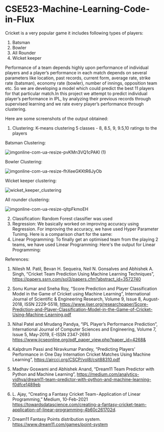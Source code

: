 # CSE523-Machine-Learning-Code-in-Flux
Cricket is a very popular game it includes following types of players:
  1. Batsman
  2. Bowler 
  3. All Rounder
  4. Wicket keeper

Performance of a team depends highly upon performance of individual players and a player’s performance in each match depends on several parameters like location, past records, current form, average rate, strike rate (batsman), economy rate (bowler), number of innings, opposition team etc. So we are developing a model which could predict the best 11 players for that particular match.In this project we attempt to predict individual player’s performance in IPL, by analyzing their previous records through supervised learning and we rate every player’s performance through clustering.

Here are some screenshots of the output obtained:

  1. Clustering: K-means clustering 5 classes - 8, 8.5, 9, 9.5,10 ratings to the players
  
  Batsman Clustering:
  
  ![imgonline-com-ua-resize-pvKMn3VQ1cPAKl (1)](https://user-images.githubusercontent.com/54388663/114297007-e53dc000-9acb-11eb-8ffe-c2293d034c06.jpg)

  Bowler Clustering:
  
  ![imgonline-com-ua-resize-fhXeeGKKtR6JyOb](https://user-images.githubusercontent.com/54388663/114296799-dacef680-9aca-11eb-9d9b-7efe9f2bd2af.jpg)
  
  Wicket keeper clustering:
  
  ![wicket_keeper_clustering](https://user-images.githubusercontent.com/54388663/114295752-e5868d00-9ac4-11eb-899a-8923169b3696.png)
  
  All rounder clustering:

  ![imgonline-com-ua-resize-qItpFkmoEH](https://user-images.githubusercontent.com/54388663/114296958-a3147e80-9acb-11eb-9743-259d1e0c37b6.jpg)
  
  2. Classification: Random Forest classifier was used
  3. Regression: We basically worked on improving accuracy using Regression. For improving the accuracy, we have used Hyper Parameter Tunimg. Here is a comparison chart for the same:
  4. Linear Programming: To finally get an optimised team from the playing 2 teams, we have used Linear Programming: Here's the output for Linear Programming:

References:
1. Nilesh M. Patil, Bevan H. Sequeira, Neil N. Gonsalves and Abhishek A. Singh, “Cricket Team Prediction Using Machine Learning Techniques”, 
https://papers.ssrn.com/sol3/papers.cfm?abstract_id=3572740

2. Sonu Kumar and Sneha Roy, “Score Prediction and Player Classification Model in the Game of Cricket using Machine Learning”, International Journal of Scientific & Engineering Research, Volume 9, Issue 8, August-2018, ISSN 2229-5518,
https://www.ijser.org/researchpaper/Score-Prediction-and-Player-Classification-Model-in-the-Game-of-Cricket-Using-Machine-Learning.pdf

3. Nihal Patel and Mrudang Pandya, “IPL Player’s Performance Prediction”, International Journal of Computer Sciences and Engineering, Volume 7, Issue 5, May-2019, E-ISSN 2347-2693
https://www.ijcseonline.org/pdf_paper_view.php?paper_id=4268&

4. Kalpdrum Passi and Niravkumar Pandey, “Predicting Players’ Performance in One Day Internation Cricket Matches Using Machine Learning”, 
https://airccj.org/CSCP/vol8/csit88310.pdf

5. Madhav Goswami and Abhishek Anand, “Dream11 Team Predictor with Python and Machine Learning”,
https://medium.com/analytics-vidhya/dream11-team-predictor-with-python-and-machine-learning-f0dfce1489eb

6. L. Ajay, “Creating a Fantasy Cricket Team - Application of Linear Programming,” Medium, 10-Feb-2021 https://towardsdatascience.com/creating-a-fantasy-cricket-team-application-of-linear-programming-4b60c261702d. 

7. Dream11 Fantasy Points distribution system.
https://www.dream11.com/games/point-system
